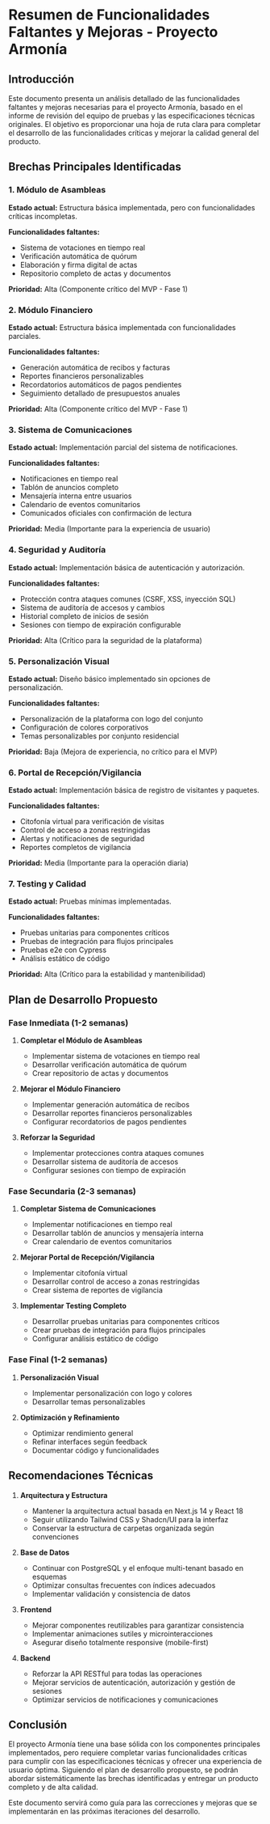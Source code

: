 # Resumen de Funcionalidades Faltantes y Mejoras - Proyecto Armonía

## Introducción

Este documento presenta un análisis detallado de las funcionalidades faltantes y mejoras necesarias para el proyecto Armonía, basado en el informe de revisión del equipo de pruebas y las especificaciones técnicas originales. El objetivo es proporcionar una hoja de ruta clara para completar el desarrollo de las funcionalidades críticas y mejorar la calidad general del producto.

## Brechas Principales Identificadas

### 1. Módulo de Asambleas

**Estado actual:** Estructura básica implementada, pero con funcionalidades críticas incompletas.

**Funcionalidades faltantes:**
- Sistema de votaciones en tiempo real
- Verificación automática de quórum
- Elaboración y firma digital de actas
- Repositorio completo de actas y documentos

**Prioridad:** Alta (Componente crítico del MVP - Fase 1)

### 2. Módulo Financiero

**Estado actual:** Estructura básica implementada con funcionalidades parciales.

**Funcionalidades faltantes:**
- Generación automática de recibos y facturas
- Reportes financieros personalizables
- Recordatorios automáticos de pagos pendientes
- Seguimiento detallado de presupuestos anuales

**Prioridad:** Alta (Componente crítico del MVP - Fase 1)

### 3. Sistema de Comunicaciones

**Estado actual:** Implementación parcial del sistema de notificaciones.

**Funcionalidades faltantes:**
- Notificaciones en tiempo real
- Tablón de anuncios completo
- Mensajería interna entre usuarios
- Calendario de eventos comunitarios
- Comunicados oficiales con confirmación de lectura

**Prioridad:** Media (Importante para la experiencia de usuario)

### 4. Seguridad y Auditoría

**Estado actual:** Implementación básica de autenticación y autorización.

**Funcionalidades faltantes:**
- Protección contra ataques comunes (CSRF, XSS, inyección SQL)
- Sistema de auditoría de accesos y cambios
- Historial completo de inicios de sesión
- Sesiones con tiempo de expiración configurable

**Prioridad:** Alta (Crítico para la seguridad de la plataforma)

### 5. Personalización Visual

**Estado actual:** Diseño básico implementado sin opciones de personalización.

**Funcionalidades faltantes:**
- Personalización de la plataforma con logo del conjunto
- Configuración de colores corporativos
- Temas personalizables por conjunto residencial

**Prioridad:** Baja (Mejora de experiencia, no crítico para el MVP)

### 6. Portal de Recepción/Vigilancia

**Estado actual:** Implementación básica de registro de visitantes y paquetes.

**Funcionalidades faltantes:**
- Citofonía virtual para verificación de visitas
- Control de acceso a zonas restringidas
- Alertas y notificaciones de seguridad
- Reportes completos de vigilancia

**Prioridad:** Media (Importante para la operación diaria)

### 7. Testing y Calidad

**Estado actual:** Pruebas mínimas implementadas.

**Funcionalidades faltantes:**
- Pruebas unitarias para componentes críticos
- Pruebas de integración para flujos principales
- Pruebas e2e con Cypress
- Análisis estático de código

**Prioridad:** Alta (Crítico para la estabilidad y mantenibilidad)

## Plan de Desarrollo Propuesto

### Fase Inmediata (1-2 semanas)

1. **Completar el Módulo de Asambleas**
   - Implementar sistema de votaciones en tiempo real
   - Desarrollar verificación automática de quórum
   - Crear repositorio de actas y documentos

2. **Mejorar el Módulo Financiero**
   - Implementar generación automática de recibos
   - Desarrollar reportes financieros personalizables
   - Configurar recordatorios de pagos pendientes

3. **Reforzar la Seguridad**
   - Implementar protecciones contra ataques comunes
   - Desarrollar sistema de auditoría de accesos
   - Configurar sesiones con tiempo de expiración

### Fase Secundaria (2-3 semanas)

1. **Completar Sistema de Comunicaciones**
   - Implementar notificaciones en tiempo real
   - Desarrollar tablón de anuncios y mensajería interna
   - Crear calendario de eventos comunitarios

2. **Mejorar Portal de Recepción/Vigilancia**
   - Implementar citofonía virtual
   - Desarrollar control de acceso a zonas restringidas
   - Crear sistema de reportes de vigilancia

3. **Implementar Testing Completo**
   - Desarrollar pruebas unitarias para componentes críticos
   - Crear pruebas de integración para flujos principales
   - Configurar análisis estático de código

### Fase Final (1-2 semanas)

1. **Personalización Visual**
   - Implementar personalización con logo y colores
   - Desarrollar temas personalizables

2. **Optimización y Refinamiento**
   - Optimizar rendimiento general
   - Refinar interfaces según feedback
   - Documentar código y funcionalidades

## Recomendaciones Técnicas

1. **Arquitectura y Estructura**
   - Mantener la arquitectura actual basada en Next.js 14 y React 18
   - Seguir utilizando Tailwind CSS y Shadcn/UI para la interfaz
   - Conservar la estructura de carpetas organizada según convenciones

2. **Base de Datos**
   - Continuar con PostgreSQL y el enfoque multi-tenant basado en esquemas
   - Optimizar consultas frecuentes con índices adecuados
   - Implementar validación y consistencia de datos

3. **Frontend**
   - Mejorar componentes reutilizables para garantizar consistencia
   - Implementar animaciones sutiles y microinteracciones
   - Asegurar diseño totalmente responsive (mobile-first)

4. **Backend**
   - Reforzar la API RESTful para todas las operaciones
   - Mejorar servicios de autenticación, autorización y gestión de sesiones
   - Optimizar servicios de notificaciones y comunicaciones

## Conclusión

El proyecto Armonía tiene una base sólida con los componentes principales implementados, pero requiere completar varias funcionalidades críticas para cumplir con las especificaciones técnicas y ofrecer una experiencia de usuario óptima. Siguiendo el plan de desarrollo propuesto, se podrán abordar sistemáticamente las brechas identificadas y entregar un producto completo y de alta calidad.

Este documento servirá como guía para las correcciones y mejoras que se implementarán en las próximas iteraciones del desarrollo.

